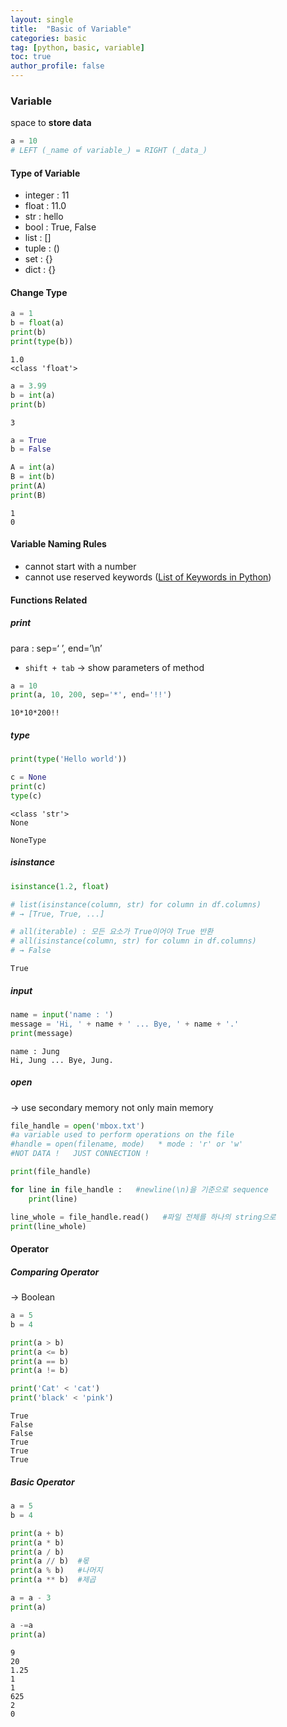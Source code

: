 ```yaml
---
layout: single
title:  "Basic of Variable"
categories: basic
tag: [python, basic, variable]
toc: true
author_profile: false
---
```


### Variable  
space to **store data**  
```python
a = 10
# LEFT (_name of variable_) = RIGHT (_data_)
```  

#### Type of Variable
* integer : 11
* float : 11.0
* str : hello
* bool : True, False
* list : []
* tuple : ()
* set : {}
* dict : {}

#### Change Type


```python
a = 1
b = float(a)
print(b)
print(type(b))
```

    1.0
    <class 'float'>
    


```python
a = 3.99
b = int(a)
print(b)
```

    3
    


```python
a = True
b = False

A = int(a)
B = int(b)
print(A)
print(B)
```

    1
    0
    

#### Variable Naming Rules
- cannot start with a number
- cannot use reserved keywords ([List of Keywords in Python](https://www.programiz.com/python-programming/keyword-list))

#### Functions Related
##### print
para : sep=‘ ’, end=’\n’  
* <code>shift + tab</code> → show parameters of method


```python
a = 10
print(a, 10, 200, sep='*', end='!!')
```

    10*10*200!!

##### type


```python
print(type('Hello world'))

c = None
print(c)
type(c)
```

    <class 'str'>
    None
    
    NoneType



##### isinstance


```python
isinstance(1.2, float)

# list(isinstance(column, str) for column in df.columns)
# → [True, True, ...]

# all(iterable) : 모든 요소가 True이어야 True 반환
# all(isinstance(column, str) for column in df.columns)
# → False
```




    True



##### input


```python
name = input('name : ')
message = 'Hi, ' + name + ' ... Bye, ' + name + '.'
print(message)
```

    name : Jung
    Hi, Jung ... Bye, Jung.
    

##### open
→ use secondary memory not only main memory


```python
file_handle = open('mbox.txt')
#a variable used to perform operations on the file
#handle = open(filename, mode)   * mode : 'r' or 'w'
#NOT DATA !   JUST CONNECTION !

print(file_handle)

for line in file_handle :   #newline(\n)을 기준으로 sequence
	print(line)

line_whole = file_handle.read()   #파일 전체를 하나의 string으로
print(line_whole)
```

#### Operator

##### Comparing Operator
→ Boolean


```python
a = 5
b = 4

print(a > b)
print(a <= b)
print(a == b)
print(a != b)

print('Cat' < 'cat')
print('black' < 'pink')
```

    True
    False
    False
    True
    True
    True
    

##### Basic Operator


```python
a = 5
b = 4

print(a + b)
print(a * b)
print(a / b)
print(a // b)  #몫
print(a % b)   #나머지
print(a ** b)  #제곱

a = a - 3
print(a)

a -=a
print(a)
```

    9
    20
    1.25
    1
    1
    625
    2
    0
    
